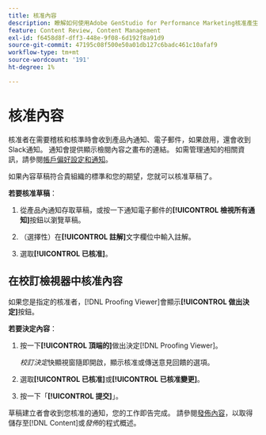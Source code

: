 ```yaml
---
title: 核准內容
description: 瞭解如何使用Adobe GenStudio for Performance Marketing核准產生的內容。
feature: Content Review, Content Management
exl-id: f6458d8f-dff3-448e-9f08-6d192f8a91d9
source-git-commit: 47195c08f500e50a01db127c6badc461c10afaf9
workflow-type: tm+mt
source-wordcount: '191'
ht-degree: 1%

---
```


# 核准內容

核准者在需要稽核和核準時會收到產品內通知、電子郵件，如果啟用，還會收到Slack通知。 通知會提供顯示檢閱內容之畫布的連結。 如需管理通知的相關資訊，請參閱[帳戶偏好設定和通知](https://experienceleague.adobe.com/en/docs/core-services/interface/features/account-preferences)。

如果內容草稿符合貴組織的標準和您的期望，您就可以核准草稿了。

**若要核准草稿**：

1. 從產品內通知存取草稿，或按一下通知電子郵件的&#x200B;**[!UICONTROL 檢視所有通知]**&#x200B;按鈕以瀏覽草稿。

1. （選擇性）在&#x200B;**[!UICONTROL 註解]**&#x200B;文字欄位中輸入註解。

1. 選取&#x200B;**[!UICONTROL 已核准]**。

## 在校訂檢視器中核准內容

如果您是指定的核准者，[!DNL Proofing Viewer]會顯示&#x200B;**[!UICONTROL 做出決定]**&#x200B;按鈕。

**若要決定內容**：

1. 按一下&#x200B;**[!UICONTROL 頂端的]**&#x200B;做出決定[!DNL Proofing Viewer]。

   _校訂決定_&#x200B;快顯視窗隨即開啟，顯示核准或傳送意見回饋的選項。

1. 選取&#x200B;**[!UICONTROL 已核准]**&#x200B;或&#x200B;**[!UICONTROL 已核准變更]**。

1. 按一下「**[!UICONTROL 提交]**」。

草稿建立者會收到您核准的通知，您的工作即告完成。 請參閱[發佈內容](/help/user-guide/approvals/publish-content.md)，以取得儲存至[!DNL Content]或&#x200B;_發佈_&#x200B;的程式概述。
